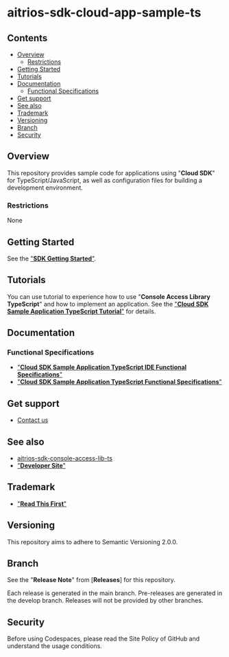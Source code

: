 # aitrios-sdk-cloud-app-sample-ts 

## Contents <!-- omit in toc -->
- [Overview](#overview)
  - [Restrictions](#restrictions)
- [Getting Started](#getting-started)
- [Tutorials](#tutorials)
- [Documentation](#documentation)
  - [Functional Specifications](#functional-specifications)
- [Get support](#get-support)
- [See also](#see-also)
- [Trademark](#trademark)
- [Versioning](#versioning)
- [Branch](#branch)
- [Security](#security)

## Overview
This repository provides sample code for applications using "**Cloud SDK**" for TypeScript/JavaScript, as well as configuration files for building a development environment.<br>

### Restrictions
None

## Getting Started
See the ["**SDK Getting Started**"](https://developer.aitrios.sony-semicon.com/en/downloads#sdk-getting-started).

## Tutorials
You can use tutorial to experience how to use "**Console Access Library TypeScript**" and how to implement an application.
See the ["**Cloud SDK Sample Application TypeScript Tutorial**"](./docs/development-docs/CloudSDK_Tutorial_SampleApp_TypeScript.adoc) for details.

## Documentation
### Functional Specifications
- ["**Cloud SDK Sample Application TypeScript IDE Functional Specifications**"](./docs/development-docs/CloudSDK_FuncSpec_SampleApp_TypeScript_IDE.adoc)
- ["**Cloud SDK Sample Application TypeScript Functional Specifications**"](./docs/development-docs/CloudSDK_FuncSpec_SampleApp_TypeScript.adoc)

## Get support
- [Contact us](https://developer.aitrios.sony-semicon.com/en/contact-us-en)

## See also
- [aitrios-sdk-console-access-lib-ts](https://github.com/SonySemiconductorSolutions/aitrios-sdk-console-access-lib-ts)
- ["**Developer Site**"](https://developer.aitrios.sony-semicon.com/en/edge-ai-sensing/)

## Trademark
- ["**Read This First**"](https://developer.aitrios.sony-semicon.com/en/documents/read-this-first)

## Versioning

This repository aims to adhere to Semantic Versioning 2.0.0.

## Branch

See the "**Release Note**" from [**Releases**] for this repository.

Each release is generated in the main branch. Pre-releases are generated in the develop branch. Releases will not be provided by other branches.

## Security
Before using Codespaces, please read the Site Policy of GitHub and understand the usage conditions. 
